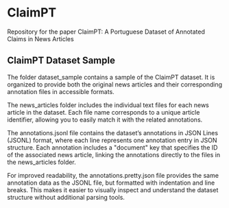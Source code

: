 # ClaimPT
Repository for the paper ClaimPT: A Portuguese Dataset of Annotated Claims in News Articles

## ClaimPT Dataset Sample

The folder dataset_sample contains a sample of the ClaimPT dataset. It is organized to provide both the original news articles and their corresponding annotation files in accessible formats.

The news_articles folder includes the individual text files for each news article in the dataset. Each file name corresponds to a unique article identifier, allowing you to easily match it with the related annotations.

The annotations.jsonl file contains the dataset’s annotations in JSON Lines (JSONL) format, where each line represents one annotation entry in JSON structure. Each annotation includes a "document" key that specifies the ID of the associated news article, linking the annotations directly to the files in the news_articles folder.

For improved readability, the annotations.pretty.json file provides the same annotation data as the JSONL file, but formatted with indentation and line breaks. This makes it easier to visually inspect and understand the dataset structure without additional parsing tools.
